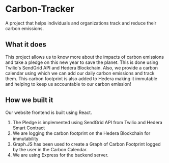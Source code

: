 # Carbon-Tracker
A project that helps individuals and organizations track and reduce their carbon emissions.
## What it does
This project allows us to know more about the impacts of carbon emissions and take a pledge on this new year to save the planet. This is done using Twilio's SendGrid API and Hedera Blockchain. Also, we provide a carbon calendar using which we can add our daily carbon emissions and track them. This carbon footprint is also added to Hedera making it immutable and helping to keep us accountable to our carbon emission!

## How we built it
Our website frontend is built using React. 
1. The Pledge is implemented using SendGrid API from Twilio and Hedera Smart Contract
2. We are logging the carbon footprint on the Hedera Blockchain for immutability
3. Graph.JS has been used to create a Graph of Carbon Footprint logged by the user in the Carbon Calendar.
4. We are using Express for the backend server.
